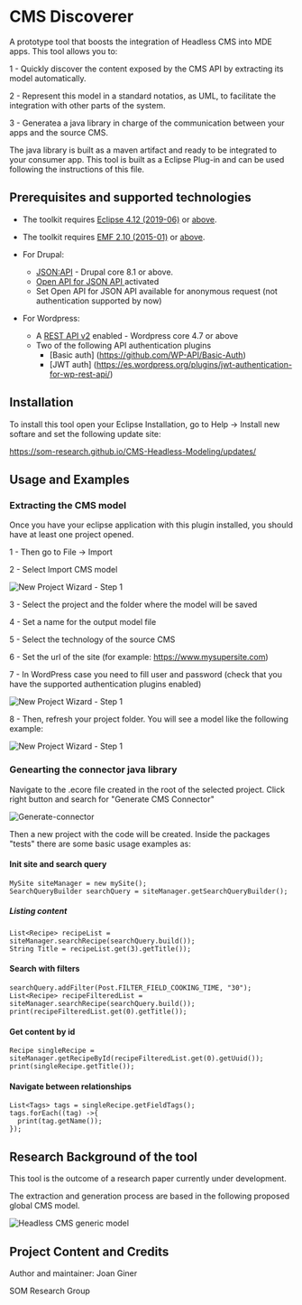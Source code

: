 # CMS Discoverer

A prototype tool that boosts the integration of Headless CMS into MDE apps. This tool allows you to: 

1 - Quickly discover the content exposed by the CMS API by extracting its model automatically. 

2 - Represent this model in a standard notatios, as UML, to facilitate the integration with other parts of the system.

3 - Generatea a java library in charge of the communication between your apps and the source CMS.

The java library is built as a maven artifact and ready to be integrated to your consumer app. This tool is built as a Eclipse Plug-in and can be used following the instructions of this file.

## Prerequisites and supported technologies

* The toolkit requires [Eclipse 4.12 (2019-06)](https://download.eclipse.org/eclipse/downloads/drops4/R-4.12-201906051800/) or [above](https://download.eclipse.org/eclipse/downloads/).

* The toolkit requires [EMF 2.10 (2015-01)](http://download.eclipse.org/modeling/emf/emf/builds/release/2.10/index.html) or [above](https://download.eclipse.org/eclipse/downloads/).

* For Drupal: 
  - [JSON:API](https://www.drupal.org/project/jsonapi) - Drupal core 8.1 or above.
  - <a href=https://www.drupal.org/project/openapi_jsonapi> Open API for JSON API </a> activated
  - Set Open API for JSON API available for anonymous request (not authentication supported by now)
* For Wordpress:
  - A [REST API v2](https://developer.wordpress.org/rest-api/reference/) enabled - Wordpress core 4.7 or above
  - Two of the following API authentication plugins
    - [Basic auth] (https://github.com/WP-API/Basic-Auth)
    - [JWT auth] (https://es.wordpress.org/plugins/jwt-authentication-for-wp-rest-api/)


## Installation

To install this tool open your Eclipse Installation, go to Help -> Install new softare and set the following update site:

https://som-research.github.io/CMS-Headless-Modeling/updates/


## Usage and Examples

### Extracting the CMS model

Once you have your eclipse application with this plugin installed, you should have at least one project opened. 

1 - Then go to File -> Import 

2 - Select Import CMS model

![New Project Wizard - Step 1](doc/importMenu.png)


3 - Select the project and the folder where the model will be saved

4 - Set a name for the output model file

5 - Select the technology of the source CMS

6 - Set the url of the site (for example: https://www.mysupersite.com)

7 - In WordPress case you need to fill user and password (check that you have the supported authentication plugins enabled)

![New Project Wizard - Step 1](doc/finalMenu.png)

8 - Then, refresh your project folder. You will see a model like the following example:


![New Project Wizard - Step 1](doc/exampleSite.png)

### Genearting the connector java library

Navigate to the .ecore file created in the root of the selected project. Click right button and search for "Generate CMS Connector"

![Generate-connector](doc/GenerateButton.png)

Then a new project with the code will be created. Inside the packages "tests" there are some basic usage examples as:

#### Init site and search query
```
MySite siteManager = new mySite();
SearchQueryBuilder searchQuery = siteManager.getSearchQueryBuilder();
```

##### Listing content
```
List<Recipe> recipeList = siteManager.searchRecipe(searchQuery.build());
String Title = recipeList.get(3).getTitle());

```
#### Search with filters
```
searchQuery.addFilter(Post.FILTER_FIELD_COOKING_TIME, "30");
List<Recipe> recipeFilteredList = siteManager.searchRecipe(searchQuery.build());
print(recipeFilteredList.get(0).getTitle());
```
  
#### Get content by id

```
Recipe singleRecipe = siteManager.getRecipeById(recipeFilteredList.get(0).getUuid());
print(singleRecipe.getTitle());
```
 
#### Navigate between relationships

```
List<Tags> tags = singleRecipe.getFieldTags();
tags.forEach((tag) ->{
  print(tag.getName());
});
```


## Research Background of the tool

This tool is the outcome of a research paper currently under development. 

The extraction and generation process are based in the following proposed global CMS model. 

![Headless CMS generic model](doc/global-model.png)

## Project Content and Credits

Author and maintainer: Joan Giner

SOM Research Group

